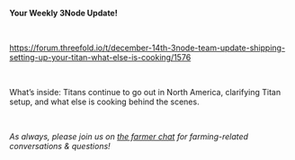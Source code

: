 **Your Weekly 3Node Update!**

<br/>

https://forum.threefold.io/t/december-14th-3node-team-update-shipping-setting-up-your-titan-what-else-is-cooking/1576

<br/>

What’s inside: Titans continue to go out in North America, clarifying Titan setup, and what else is cooking behind the scenes.

<br/>

*As always, please join us on [the farmer chat](https://t.me/threefoldfarmers) for farming-related conversations & questions!*